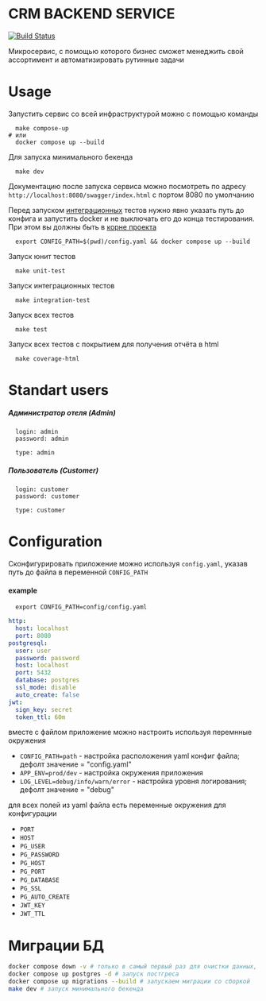 # CRM BACKEND SERVICE

[![Build Status][ci-badge]][ci-runs]
<!--- ![coverage][coverage-badge] --->

[ci-badge]:            https://github.com/tachki/crm-backend/actions/workflows/test.yaml/badge.svg
[ci-runs]:             https://github.com/tachki/crm-backend/actions
[coverage-badge]:      https://raw.githubusercontent.com/tachki/.github/badges/.badges/master/coverage.svg

Микросервис, с помощью которого бизнес сможет менеджить свой ассортимент и автоматизировать рутинные задачи

# Usage

Запустить сервис со всей инфраструктурой можно с помощью команды 

```shell
  make compose-up
# или
  docker compose up --build
```

Для запуска минимального бекенда  

```shell
  make dev
```

Документацию после запуска сервиса можно посмотреть по адресу `http://localhost:8080/swagger/index.html`
с портом 8080 по умолчанию


Перед запуском <u>интеграционных</u> тестов нужно явно указать путь до конфига и запустить docker и не выключать его до конца тестирования. При этом вы должны быть в <u>корне проекта</u>
```shell
  export CONFIG_PATH=$(pwd)/config.yaml && docker compose up --build
```

Запуск юнит тестов
```shell
  make unit-test
```

Запуск интеграционных тестов
```shell
  make integration-test
```

Запуск всех тестов
```shell
  make test
```

Запуск всех тестов с покрытием для получения отчёта в html
```shell
  make coverage-html
```
# Standart users
##### Администратор отеля (Admin)
```
  login: admin
  password: admin
  
  type: admin 
```
  
##### Пользователь (Customer)
```
  login: customer
  password: customer

  type: customer
```

# Configuration

Сконфигурировать приложение можно используя `config.yaml`, указав путь до файла в переменной `CONFIG_PATH`
#### example
```shell
  export CONFIG_PATH=config/config.yaml
```

```yaml
http:
  host: localhost
  port: 8080
postgresql:
  user: user
  password: password
  host: localhost
  port: 5432
  database: postgres
  ssl_mode: disable
  auto_create: false
jwt:
  sign_key: secret
  token_ttl: 60m
```

вместе с файлом приложение можно настроить используя перемнные окружения
- `CONFIG_PATH=path` - настройка расположения yaml конфиг файла; дефолт значение = "config.yaml"
- `APP_ENV=prod/dev` - настройка окружения приложения
- `LOG_LEVEL=debug/info/warn/error` - настройка уровня логирования; дефолт значение = "debug"

для всех полей из yaml файла есть переменные окружения для конфигурации

- `PORT`
- `HOST`
- `PG_USER`
- `PG_PASSWORD`
- `PG_HOST`
- `PG_PORT`
- `PG_DATABASE`
- `PG_SSL`
- `PG_AUTO_CREATE`
- `JWT_KEY`
- `JWT_TTL`

# Миграции БД 

```bash
docker compose down -v # только в самый первый раз для очистки данных, в следующий раз без флага -v
docker compose up postgres -d # запуск постгреса
docker compose up migrations --build # запускаем миграции со сборкой
make dev # запуск минимального бекенда
``` 
